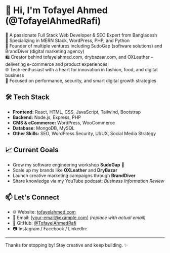 # 👋 Hi, I'm Tofayel Ahmed (@TofayelAhmedRafi)

🚀 A passionate Full Stack Web Developer & SEO Expert from Bangladesh  
🎯 Specializing in MERN Stack, WordPress, PHP, and Python  
🎨 Founder of multiple ventures including SudoGap (software solutions) and BrandDiver (digital marketing agency)  
🛍️ Creator behind tofayelahmed.com, drybazaar.com, and OXLeather – delivering e-commerce and product experiences  
🌐 Tech-enthusiast with a heart for innovation in fashion, food, and digital business  
🔐 Focused on performance, security, and smart digital growth strategies  

## 🛠️ Tech Stack
- **Frontend:** React, HTML, CSS, JavaScript, Tailwind, Bootstrap  
- **Backend:** Node.js, Express, PHP  
- **CMS & eCommerce:** WordPress, WooCommerce  
- **Database:** MongoDB, MySQL  
- **Other Skills:** SEO, WordPress Security, UI/UX, Social Media Strategy

## 📈 Current Goals
- Grow my software engineering workshop **SudoGap** 🧠  
- Scale up my brands like **OXLeather** and **DryBazar**  
- Launch creative marketing campaigns through **BrandDiver**  
- Share knowledge via my YouTube podcast: *Business Information Review*

## 📫 Let's Connect
- 🌐 Website: [tofayelahmed.com](https://tofayelahmed.com)  
- 📧 Email: [your-email@example.com] *(replace with actual email)*  
- 🐙 GitHub: [@TofayelAhmedRafi](https://github.com/TofayelAhmedRafi)  
- 📷 Instagram / Facebook / LinkedIn:

---

Thanks for stopping by! Stay creative and keep building. ✨

<!---
TofayelAhmedRafi/TofayelAhmedRafi is a ✨ special ✨ repository because its `README.md` (this file) appears on your GitHub profile.
You can click the Preview link to take a look at your changes.
--->
